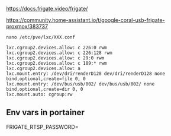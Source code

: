 https://docs.frigate.video/frigate/

https://community.home-assistant.io/t/google-coral-usb-frigate-proxmox/383737

`nano /etc/pve/lxc/XXX.conf`

```
lxc.cgroup2.devices.allow: c 226:0 rwm
lxc.cgroup2.devices.allow: c 226:128 rwm
lxc.cgroup2.devices.allow: c 29:0 rwm
lxc.cgroup2.devices.allow: c 189:* rwm
lxc.cgroup2.devices.allow: a
lxc.mount.entry: /dev/dri/renderD128 dev/dri/renderD128 none bind,optional,create=file 0, 0
lxc.mount.entry: /dev/bus/usb/002/ dev/bus/usb/002/ none bind,optional,create=dir 0, 0
lxc.mount.auto: cgroup:rw
```


## Env vars in portainer
FRIGATE_RTSP_PASSWORD=
